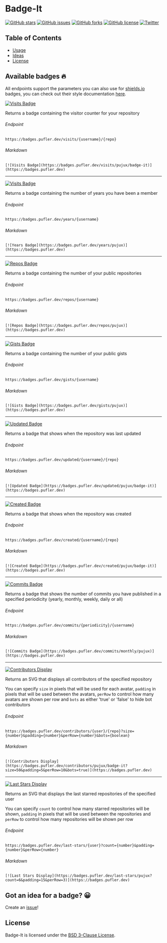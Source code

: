 # Badge-It

[![GitHub stars](https://img.shields.io/github/stars/pujux/badge-it?color=brightgreen)](https://github.com/pujux/badge-it/stargazers)
[![GitHub issues](https://img.shields.io/github/issues/pujux/badge-it?color=brightgreen)](https://github.com/pujux/badge-it/issues)
[![GitHub forks](https://img.shields.io/github/forks/pujux/badge-it?color=brightgreen)](https://github.com/pujux/badge-it/network)
[![GitHub license](https://img.shields.io/github/license/pujux/badge-it?color=brightgreen)](https://github.com/pujux/badge-it/blob/main/LICENSE)
[![Twitter](https://img.shields.io/twitter/url?url=https%3A%2F%2Fgithub.com%2Fpujux%2Fbadge-it)](https://twitter.com/intent/tweet?text=Wow:&url=https%3A%2F%2Fgithub.com%2Fpujux%2Fbadge-it)

## Table of Contents

- [Usage](#available-badges-🔥)
- [Ideas](#got-an-idea-for-a-badge-)
- [License](#license)

## Available badges 🔥

All endpoints support the parameters you can also use for [shields.io](https://shields.io) badges, you can check out their style documentation [here](https://shields.io/#styles).

[![Visits Badge](https://badges.pufler.dev/visits/pujux/badge-it)](https://badges.pufler.dev/visits/pujux/badge-it)

Returns a badge containing the visitor counter for your repository

###### Endpoint
`https://badges.pufler.dev/visits/{username}/{repo}`

###### Markdown

`[![Visits Badge](https://badges.pufler.dev/visits/pujux/badge-it)](https://badges.pufler.dev)`

---

[![Visits Badge](https://badges.pufler.dev/years/pujux)](https://badges.pufler.dev/years/pujux)
  
Returns a badge containing the number of years you have been a member

###### Endpoint

`https://badges.pufler.dev/years/{username}`

###### Markdown 

`[![Years Badge](https://badges.pufler.dev/years/pujux)](https://badges.pufler.dev)`

---

[![Repos Badge](https://badges.pufler.dev/repos/pujux)](https://badges.pufler.dev/repos/pujux)
  
Returns a badge containing the number of your public repositories

###### Endpoint

`https://badges.pufler.dev/repos/{username}`

###### Markdown

`[![Repos Badge](https://badges.pufler.dev/repos/pujux)](https://badges.pufler.dev)`

---

[![Gists Badge](https://badges.pufler.dev/gists/pujux)](https://badges.pufler.dev/gists/pujux)
  
Returns a badge containing the number of your public gists

###### Endpoint

`https://badges.pufler.dev/gists/{username}`

###### Markdown

`[![Gists Badge](https://badges.pufler.dev/gists/pujux)](https://badges.pufler.dev)`

---

[![Updated Badge](https://badges.pufler.dev/updated/pujux/badge-it)](https://badges.pufler.dev/updated/pujux/badge-it)
  
Returns a badge that shows when the repository was last updated

###### Endpoint

`https://badges.pufler.dev/updated/{username}/{repo}`

###### Markdown

`[![Updated Badge](https://badges.pufler.dev/updated/pujux/badge-it)](https://badges.pufler.dev)`

---

[![Created Badge](https://badges.pufler.dev/created/pujux/badge-it)](https://badges.pufler.dev/created/pujux/badge-it)
  
Returns a badge that shows when the repository was created

###### Endpoint

`https://badges.pufler.dev/created/{username}/{repo}`

###### Markdown

`[![Created Badge](https://badges.pufler.dev/created/pujux/badge-it)](https://badges.pufler.dev)`

---

[![Commits Badge](https://badges.pufler.dev/commits/monthly/pujux)](https://badges.pufler.dev/commits/monthly/pujux)
  
Returns a badge that shows the number of commits you have published in a specified periodicity (yearly, monthly, weekly, daily or all)

###### Endpoint

`https://badges.pufler.dev/commits/{periodicity}/{username}`

###### Markdown

`[![Commits Badge](https://badges.pufler.dev/commits/monthly/pujux)](https://badges.pufler.dev)`

---

[![Contributors Display](https://badges.pufler.dev/contributors/pujux/badge-it?size=50&padding=5&perRow=10&bots=true)](https://badges.pufler.dev/contributors/pujux/badge-it)
  
Returns an SVG that displays all contributors of the specified repository

You can specify `size` in pixels that will be used for each avatar, `padding` in pixels that will be used between the avatars, `perRow` to control how many avatars are shown per row and `bots` as either 'true' or 'false' to hide bot contributors

###### Endpoint

`https://badges.pufler.dev/contributors/{user}/{repo}?size={number}&padding={number}&perRow={number}&bots={boolean}`

###### Markdown

`[![Contributors Display](https://badges.pufler.dev/contributors/pujux/badge-it?size=50&padding=5&perRow=10&bots=true)](https://badges.pufler.dev)`

---

[![Last Stars Display](https://badges.pufler.dev/last-stars/pujux/?count=6&padding=15&perRow=3)](https://badges.pufler.dev/last-stars/pujux)
  
Returns an SVG that displays the last starred repositories of the specified user

You can specify `count` to control how many starred repositories will be shown, `padding` in pixels that will be used between the repositories and `perRow` to control how many repositories will be shown per row

###### Endpoint

`https://badges.pufler.dev/last-stars/{user}?count={number}&padding={number}&perRow={number}`

###### Markdown

`[![Last Stars Display](https://badges.pufler.dev/last-stars/pujux?count=6&padding=15&perRow=3)](https://badges.pufler.dev)`

## Got an idea for a badge? 😀

Create an [issue](https://github.com/pujux/badge-it/issues/new)!

## License 

Badge-It is licensed under the [BSD 3-Clause License](LICENSE).

